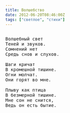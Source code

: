 ```yaml
---
title: Волшебство
date: 2012-06-20T08:46:00Z
tags: ["светлое", "стихи"]
---
```


<pre>

Волшебный свет
Теней и звуков.
Сомнений нет
Средь снов и слухов.

Шаги кричат
В кромешной тишине.
Огни молчат.
Они горят во мне.

Плыву как птица
В безмерной тишине.
Мне сон не снится,
Ведь он есть бытие.

</pre>